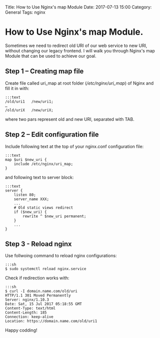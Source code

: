 Title: How to Use Nginx's map Module
Date: 2017-07-13 15:00
Category: General
Tags: nginx

# How to Use Nginx's map Module.

Sometimes we need to redirect old URI of our web service to new URI, without changing our legacy frontend. I will walk you through Nginx's map Module that can be used to achieve our goal.

## Step 1 – Creating map file

Create file called uri_map at root folder (_/etc/nginx/uri_map_) of Nginx and fill it in with:

    :::text
    /old/uri1	/new/uri1;
    …
    /old/uriX	/new/uriX;

where two pars represent old and new URI, separated with TAB.

## Step 2 – Edit configuration file

Include following text at the top of your nginx.conf configuration file:
	
	:::text
	map $uri $new_uri {
   	    include /etc/nginx/uri_map;
    }

and following text to server block:
	
	:::text
    server {
        listen 80;
        server_name XXX;
        ...
        # Old static views redirect
        if ($new_uri) {
            rewrite ^ $new_uri permanent;
        }
        ...
    }


## Step 3 - Reload nginx

Use follwoing command to reload nginx configurations:

    :::sh
    $ sudo systemctl reload nginx.service

Check if redirection works with:

    :::sh
    $ curl -I domain.name.com/old/uri
    HTTP/1.1 301 Moved Permanently
    Server: nginx/1.10.3
    Date: Sat, 15 Jul 2017 05:18:55 GMT
    Content-Type: text/html
    Content-Length: 185
    Connection: keep-alive
    Location: https://domain.name.com/old/uri1

Happy codding!
